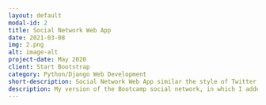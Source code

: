 ```yaml
---
layout: default
modal-id: 2
title: Social Network Web App
date: 2021-03-08
img: 2.png
alt: image-alt
project-date: May 2020
client: Start Bootstrap
category: Python/Django Web Development
short-description: Social Network Web App similar the style of Twitter.
description: My version of the Bootcamp social network, in which I added new functionalities and updated it to become a complete but simple social network in the style of Twitter.
---
```

